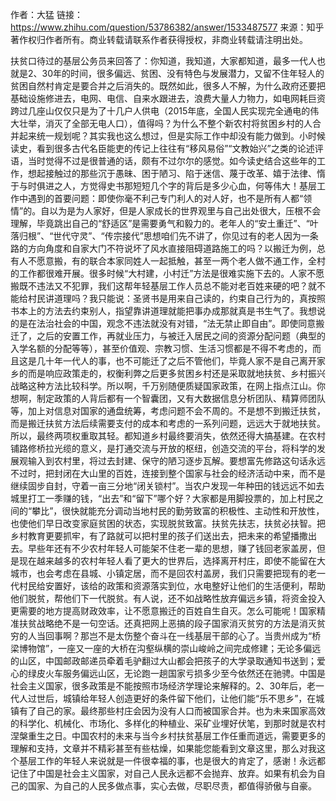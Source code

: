 作者：大猛
链接：https://www.zhihu.com/question/53786382/answer/1533487577
来源：知乎
著作权归作者所有。商业转载请联系作者获得授权，非商业转载请注明出处。

扶贫口待过的基层公务员来回答了：你知道，我知道，大家都知道，最多一代人也就是2、30年的时间，很多偏远、贫困、没有特色与发展潜力，又留不住年轻人的贫困自然村肯定是要合并之后消失的。既然如此，很多人不解，为什么政府还要把基础设施修进去，电网、电信、自来水跟进去，浪费大量人力物力，如电网耗巨资跨过几座山仅仅只是为了十几户人供电（2015年底，全国人民实现完全通电的伟大壮举，消灭了全部无电人口），值得吗？为什么不整个新农村将贫困乡村的人合并起来统一规划呢？其实我也这么想过，但是实际工作中却没有能力做到。小时候读史，看到很多古代名臣能吏的传记上往往有“移风易俗”“文教始兴”之类的论述评语，当时觉得不过是很普通的话，颇有不过尔尔的感觉。如今读史结合这些年的工作，想起接触过的那些沉于愚昧、困于陋习、陷于迷信、蔑于改革、嬉于法律、惰于与时俱进之人，方觉得史书那短短几个字的背后是多少心血，何等伟大！基层工作中遇到的首要问题：即使你毫不利己专门利人的对人好，也不是所有人都“领情”的。自以为是为人家好，但是人家成长的世界观里与自己出处很大，压根不会理解，毕竟跳出自己的“舒适区”是需要勇气和毅力的。老年人的“安土重迁”、“叶落归根”、“世代守灵”、“传宗接代”思想咱们先不讲了，你见过有的老人因为一条路的方向角度和自家大门不符说坏了风水直接阻碍道路施工的吗？以搬迁为例，总有人不愿意搬，有的联合本家同姓人一起抵触，甚至一两个老人做不通工作，全村的工作都很难开展。很多时候“大村建，小村迁”方法是很难实施下去的。人家不愿搬既不违法又不犯罪，我们这帮年轻基层工作人员总不能对老百姓来硬的吧？就不能给村民讲道理吗？我只能说：圣贤书是用来自己读的，约束自己行为的，真按照书本上的方法去约束别人，指望靠讲道理就能把事办成那就真是书生气了。我想说的是在法治社会的中国，观念不违法就没有对错，“法无禁止即自由”。即使同意搬迁了，之后的安置工作，再就业压力，与被迁入居民之间的资源分配问题（典型的入学名额的分配等等），甚至价值观、宗教习惯、生活习惯都是不得不考虑的，而且这是几十年一代人的事，也不可能迁了之后不管他们，毕竟人家不是自己离开家乡的而是响应政策走的，权衡利弊之后更多贫困乡村还是采取就地扶贫、乡村振兴战略这种方法比较科学。所以啊，千万别随便质疑国家政策，在网上指点江山。你想啊，制定政策的人背后都有一个智囊团，又有大数据信息分析团队、精算师团队等，加上对信息对国家的通盘统筹，考虑问题不会不周的。不是想不到搬迁扶贫，而是搬迁扶贫方法后续需要支付的成本和考虑的一系列问题，远远大于就地扶贫。所以，最终两项权重取其轻。都知道乡村最终要消失，依然还得大搞基建。在农村铺路修桥拉光缆的意义，是打通交流与开放的枢纽，创造交流的平台，将科学的发展观输入到农村里，将过去封建、保守的陋习逐步瓦解。要想富先修路这句话永远不过时，把封闭在大山里的百姓，连接到整个国家与社会的经济活动中来，而不是继续固步自封，守着一亩三分地“闭关锁村”。当农户发现一年种田的钱远远不如去城里打工一季赚的钱，“出去”和“留下”哪个好？大家都是用脚投票的，加上村民之间的“攀比”，很快就能充分调动当地村民的勤劳致富的积极性、主动性和开放性，也使他们早日改变家庭贫困的状态，实现脱贫致富。扶贫先扶志，扶贫必扶智。把乡村教育更要抓牢，有了路就可以把村里的孩子们送出去，把未来的希望播撒出去。早些年还有不少农村年轻人可能架不住老一辈的思想，赚了钱回老家盖房，但是现在越来越多的农村年轻人看了更大的世界后，选择离开村庄，即使不能留在大城市，也会考虑在县城、小镇定居，而不是回农村盖房，我们只需要把现有的老一代村民给安置好，该给的政策和资源落实到位，水电整好让他们的生活便利，帮助他们脱贫，帮他们下一代脱贫。有人说，还不如战略性放弃偏远乡镇，将资金投入更需要的地方提高财政效率，让不愿意搬迁的百姓自生自灭。怎么可能呢！国家精准扶贫战略绝不是一句空话。还真把网上恶搞的段子国家消灭贫穷的方法是消灭贫穷的人当回事啊？那岂不是太伤整个奋斗在一线基层干部的心了。当贵州成为“桥梁博物馆”，一座又一座的大桥在沟壑纵横的崇山峻岭之间完成修建；无论多偏远的山区，中国邮政邮递员牵着毛驴翻过大山都会把孩子的大学录取通知书送到；爱心的绿皮火车服务偏远山区，无论跑一趟国家亏损多少至今依然还在驰骋。中国是社会主义国家，很多政策是不能按照市场经济学理论来解释的。2、30年后，老一代人过世后，城镇给年轻人创造更好的条件留下他们，让他们能“乐不思乡”，在城镇有了自己的家。最终那些村庄会因为没有人口而被国家合并。也为未来国家高效的科学化、机械化、市场化、多样化的种植业、采矿业埋好伏笔，到那时就是农村涅槃重生之日。中国农村的未来与当今乡村扶贫基层工作任重而道远，需要更多的理解和支持，文章并不精彩甚至有些枯燥，如果能您能看到文章这里，那么对我这个基层工作的年轻人来说就是一件很幸福的事，也是很大的肯定了，感谢！永远都记住了中国是社会主义国家，对自己人民永远都不会抛弃、放弃。如果有机会为自己的国家、为自己的人民多做点事，实心去做，尽职尽责，都值得骄傲与自豪。